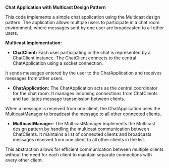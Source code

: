 **Chat Application with Multicast Design Pattern**

This code implements a simple chat application using the Multicast design pattern. The application allows multiple users to participate in a chat room environment, where messages sent by one user are broadcasted to all other users.

**Multicast Implementation:**

- **ChatClient:** Each user participating in the chat is represented by a ChatClient instance. The ChatClient connects to the central ChatApplication using a socket connection.

 It sends messages entered by the user to the ChatApplication and receives messages from other users.

- **ChatApplication:** The ChatApplication acts as the central coordinator for the chat room. It manages incoming connections from ChatClients and facilitates message transmission between clients.

 When a message is received from one client, the ChatApplication uses the MulticastManager to broadcast the message to all other connected clients.

- **MulticastManager:** The MulticastManager implements the Multicast design pattern by handling the multicast communication between ChatClients. It maintains a list of connected clients and broadcasts messages received from one client to all other clients in the list. 

This abstraction allows for efficient communication between multiple clients without the need for each client to maintain separate connections with every other client.
